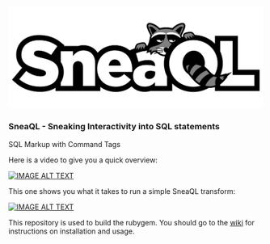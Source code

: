 <img src="https://raw.githubusercontent.com/full360/sneaql/master/sneaql.jpg" alt="sneaql raccoon" width="800">

### SneaQL - Sneaking Interactivity into SQL statements

SQL Markup with Command Tags

Here is a video to give you a quick overview:

[![IMAGE ALT TEXT](http://img.youtube.com/vi/FWVI93hUtGM/0.jpg)](https://www.youtube.com/watch?v=FWVI93hUtGM "SneaQL Overview")

This one shows you what it takes to run a simple SneaQL transform:

[![IMAGE ALT TEXT](http://img.youtube.com/vi/Tgc9LMlSueQ/0.jpg)](https://www.youtube.com/watch?v=Tgc9LMlSueQ "SneaQL Hands On")

This repository is used to build the rubygem. You should go to the [wiki](https://github.com/full360/sneaql/wiki) for instructions on installation and usage.
